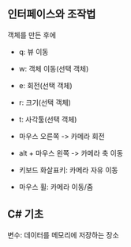 ## 인터페이스와 조작법

객체를 만든 후에

- q: 뷰 이동
- w: 객체 이동(선택 객체)
- e: 회전(선택 객체)
- r: 크기(선택 객체)
- t: 사각툴(선택 객체)



- 마우스 오른쪽 -> 카메라 회전

- alt + 마우스 왼쪽 -> 카메라 축 이동

- 키보드 화살표키: 카메라 자유 이동
- 마우스 휠: 카메라 이동/줌



## C# 기초

변수: 데이터를 메모리에 저장하는 장소
